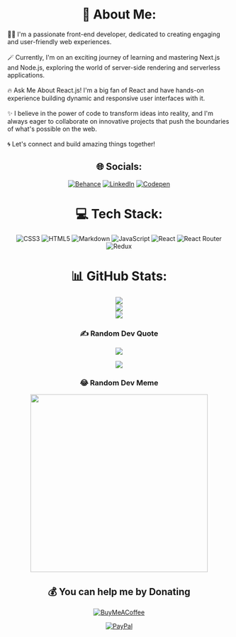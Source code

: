 <div align="center">

# 💫 About Me:

</div>


🧑‍💻 I'm a passionate front-end developer, dedicated to creating engaging and user-friendly web experiences.<br><br>🪄 Currently, I'm on an exciting journey of learning and mastering Next.js and Node.js, exploring the world of server-side rendering and serverless applications.<br><br>🔥 Ask Me About React.js! I'm a big fan of React and have hands-on experience building dynamic and responsive user interfaces with it.<br><br>✨ I believe in the power of code to transform ideas into reality, and I'm always eager to collaborate on innovative projects that push the boundaries of what's possible on the web.<br><br>🌀 Let's connect and build amazing things together!<br>

<div align="center">

## 🌐 Socials:
[![Behance](https://img.shields.io/badge/Behance-1769ff?logo=behance&logoColor=white)](https://behance.net/https://www.behance.net/rohitpadghan) [![LinkedIn](https://img.shields.io/badge/LinkedIn-%230077B5.svg?logo=linkedin&logoColor=white)](https://linkedin.com/in/https://www.linkedin.com/in/rohitrax/) [![Codepen](https://img.shields.io/badge/Codepen-000000?style=for-the-badge&logo=codepen&logoColor=white)](https://codepen.io/https://codepen.io/raxcodes) 

# 💻 Tech Stack:
![CSS3](https://img.shields.io/badge/css3-%231572B6.svg?style=for-the-badge&logo=css3&logoColor=white) ![HTML5](https://img.shields.io/badge/html5-%23E34F26.svg?style=for-the-badge&logo=html5&logoColor=white) ![Markdown](https://img.shields.io/badge/markdown-%23000000.svg?style=for-the-badge&logo=markdown&logoColor=white) ![JavaScript](https://img.shields.io/badge/javascript-%23323330.svg?style=for-the-badge&logo=javascript&logoColor=%23F7DF1E) ![React](https://img.shields.io/badge/react-%2320232a.svg?style=for-the-badge&logo=react&logoColor=%2361DAFB) ![React Router](https://img.shields.io/badge/React_Router-CA4245?style=for-the-badge&logo=react-router&logoColor=white) ![Redux](https://img.shields.io/badge/redux-%23593d88.svg?style=for-the-badge&logo=redux&logoColor=white)


# 📊 GitHub Stats:
![](https://github-readme-stats.vercel.app/api?username=raxcodes&theme=midnight-purple&hide_border=false&include_all_commits=true&count_private=true)<br/>
![](https://github-readme-streak-stats.herokuapp.com/?user=raxcodes&theme=midnight-purple&hide_border=false)<br/>
![](https://github-readme-stats.vercel.app/api/top-langs/?username=raxcodes&theme=midnight-purple&hide_border=false&include_all_commits=true&count_private=true&layout=compact)


### ✍️ Random Dev Quote
![](https://quotes-github-readme.vercel.app/api?type=horizontal&theme=radical)

[![](https://visitcount.itsvg.in/api?id=raxcodes&icon=0&color=6)](https://visitcount.itsvg.in)


### 😂 Random Dev Meme
<img src='https://randommeme-five.vercel.app/' style="height: 400px;"/>

## 💰 You can help me by Donating
  [![BuyMeACoffee](https://img.shields.io/badge/Buy%20Me%20a%20Coffee-ffdd00?style=for-the-badge&logo=buy-me-a-coffee&logoColor=black)](www.buymeacoffee.com/raxcodes) 

[![PayPal](https://img.shields.io/badge/PayPal-00457C?style=for-the-badge&logo=paypal&logoColor=white)](paypal.me/paypal.me/raxcodestudio) 

</div>  
